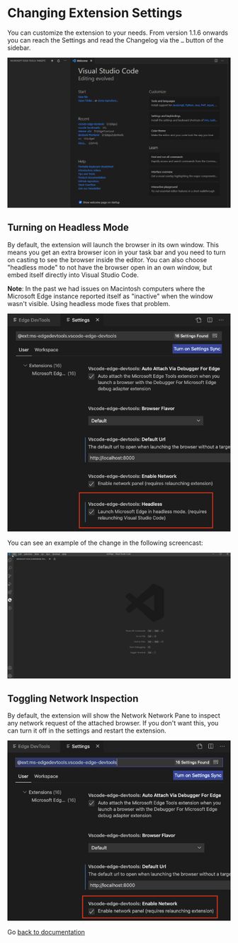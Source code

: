 # Changing Extension Settings

You can customize the extension to your needs. From version 1.1.6 onwards you can reach the Settings and read the Changelog via the `…` button of the sidebar.

![Accessing the extension settings and the changelog](/img/settings-and-changelog.gif)

## Turning on Headless Mode

By default, the extension will launch the browser in its own window. This means you get an extra browser icon in your task bar and you need to turn on casting to see the browser inside the editor. You can also choose "headless mode" to not have the browser open in an own window, but embed itself directly into Visual Studio Code.

**Note**: In the past we had issues on Macintosh computers where the Microsoft Edge instance reported itself as "inactive" when the window wasn't visible. Using headless mode fixes that problem.

![Example how to turn on the network pane](/img/settings-headless.png)

You can see an example of the change in the following screencast:

![Example how to turn on the headless mode](/img/basic_usage(headless).gif)

## Toggling Network Inspection

By default, the extension will show the Network Network Pane to inspect any network request of the attached browser. If you don't want this, you can turn it off in the settings and restart the extension.

![Network section in the extension settings](/img/settings-network.png)

Go [back to documentation](./index.md)